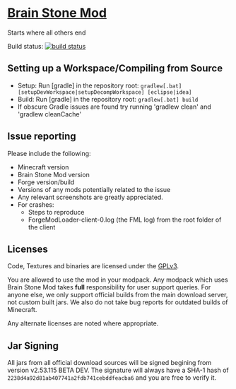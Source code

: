 [Brain Stone Mod](https://minecraft.curseforge.com/projects/brain-stone-mod)
============================================================================

Starts where all others end

Build status: [![build status](https://gitlab.crazyblock-network.net/BrainStone/brainstone/badges/master/build.svg)](https://gitlab.crazyblock-network.net/BrainStone/brainstone/commits/master)

Setting up a Workspace/Compiling from Source
--------------------------------------------

* Setup: Run [gradle] in the repository root: `gradlew[.bat] [setupDevWorkspace|setupDecompWorkspace] [eclipse|idea]`
* Build: Run [gradle] in the repository root: `gradlew[.bat] build`
* If obscure Gradle issues are found try running 'gradlew clean' and 'gradlew cleanCache'

Issue reporting
---------------

Please include the following:

* Minecraft version
* Brain Stone Mod version
* Forge version/build
* Versions of any mods potentially related to the issue 
* Any relevant screenshots are greatly appreciated.
* For crashes:
	* Steps to reproduce
	* ForgeModLoader-client-0.log (the FML log) from the root folder of the client

Licenses
--------

Code, Textures and binaries are licensed under the [GPLv3](https://www.gnu.org/licenses/#GPL).

You are allowed to use the mod in your modpack.
Any modpack which uses Brain Stone Mod takes **full** responsibility for user support queries. For anyone else, we only support official builds from the main download server, not custom built jars. We also do not take bug reports for outdated builds of Minecraft.

Any alternate licenses are noted where appropriate.

Jar Signing
-----------

All jars from all official download sources will be signed begining from version v2.53.115 BETA DEV. The signature will always have a SHA-1 hash of `2238d4a92d81ab407741a2fdb741cebddfeacba6` and you are free to verify it.
